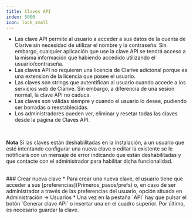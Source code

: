```yaml
---
title: Claves API 
index: 5000
icon: lock_small
---
```

* Las clave API permite al usuario a acceder a sus datos de la cuenta de Clarive sin necesidad de utilizar el nombre y la contraseña. Sin embargo, cualquier aplicación que use la clave API se tendrá acceso a la misma información que habiendo accedido utilizando el usuario/contraseña.
* Las claves API no requieren una licencia de Clarive adicional porque es una extension de la licencia que posee el usuario.
* Las claves son strings que autentifican al usuario cuando accede a los servicios web de Clarive. Sin embargo, a diferencia de una sesion normal, la clave API no caduca. 
* Las claves son válidas siempre y cuando el usuario lo desee, pudiendo ser borradas o reestablecidas.
* Los administradores pueden ver, eliminar y resetar todas las claves desde la página de Claves API.


<br />
<p class="help-note">
<b>Nota</b> Si las claves están deshabilitadas en la instalación, a un usuario que esté intentando configurar una nueva clave o editar la existente se le notificará con un mensaje de error indicando que están deshabilitadas y que contacte con el administrador para habilitar dicha funcionalidad.
</p>

<br />
### Crear nueva clave
* Para crear una nueva clave, el usuario tiene que acceder a sus [preferencias](Primeros_pasos/prefs) o, en caso de ser administrador a través de las preferencias del usuario, opción situada en Administración → Usuarios
* Una vez en la pestaña `API` hay que pulsar el botón `Generar clave API` o insertar una en el cuadro superior. Por último, es necesario guardar la clave.

